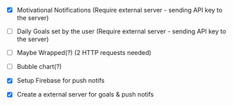 - [x] Motivational Notifications (Require external server - sending API key to the server)
- [ ] Daily Goals set by the user (Require external server - sending API key to the server)
- [ ] Maybe Wrapped(?) (2 HTTP requests needed)
- [ ] Bubble chart(?)

- [x] Setup Firebase for push notifs
- [x] Create a external server for goals & push notifs